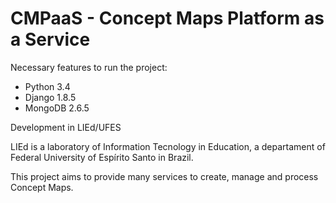 # CMPaaS - Concept Maps Platform as a Service

Necessary features to run the project:
  - Python 3.4
  - Django 1.8.5
  - MongoDB 2.6.5


Development in LIEd/UFES

LIEd is a laboratory of Information Tecnology in Education, a departament of Federal University of Espírito Santo in Brazil.

This project aims to provide many services to create, manage and process Concept Maps.